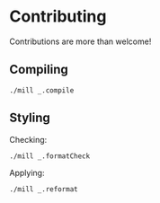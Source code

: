 # Contributing

Contributions are more than welcome!


## Compiling

```
./mill _.compile
```


## Styling

Checking:
```
./mill _.formatCheck
```
Applying:
```
./mill _.reformat
```
